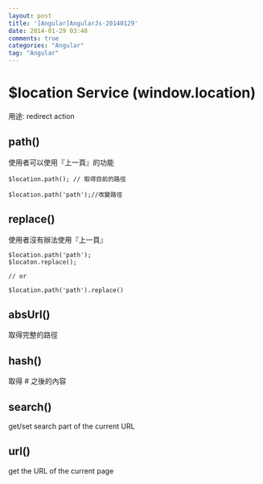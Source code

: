 ```yaml
---
layout: post
title: '[Angular]AngularJs-20140129'
date: 2014-01-29 03:48
comments: true
categories: "Angular"
tag: "Angular"
---
```

# $location Service (window.location)
用途: redirect action

## path()
使用者可以使用『上一頁』的功能
```
$location.path(); // 取得目前的路徑

$location.path('path');//改變路徑
```

## replace()
使用者沒有辦法使用『上一頁』
```
$location.path('path');
$locaton.replace();
 
// or 
 
$location.path('path').replace()
```

## absUrl()
取得完整的路徑

## hash()
取得 # 之後的內容

## search()
get/set search part of the current URL

## url()
get the URL of the current page


